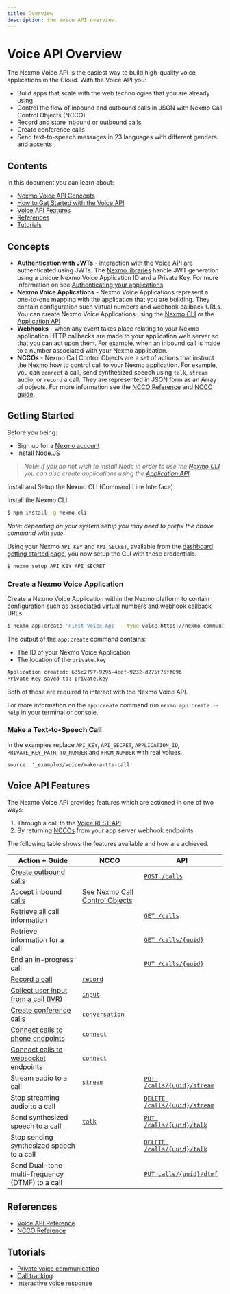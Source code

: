 ```yaml
---
title: Overview
description: the Voice API overview.
---
```


# Voice API Overview

The Nexmo Voice API is the easiest way to build high-quality voice applications in the Cloud. With the Voice API you:

* Build apps that scale with the web technologies that you are already using
* Control the flow of inbound and outbound calls in JSON with Nexmo Call Control Objects (NCCO)
* Record and store inbound or outbound calls
* Create conference calls
* Send text-to-speech messages in 23 languages with different genders and accents

## Contents

In this document you can learn about:

* [Nexmo Voice API Concepts](#concepts)
* [How to Get Started with the Voice API](#getting-started)
* [Voice API Features](#features)
* [References](#references)
* [Tutorials](#tutorials)

## Concepts

* **Authentication with JWTs** - interaction with the Voice API are authenticated using JWTs. The [Nexmo libraries](/tools/libraries) handle JWT generation using a unique Nexmo Voice Application ID and a Private Key. For more information on see [Authenticating your applications](/tools/application-api/application-security)
* **Nexmo Voice Applications** - Nexmo Voice Applications represent a one-to-one mapping with the application that you are building. They contain configuration such virtual numbers and webhook callback URLs. You can create Nexmo Voice Applications using the [Nexmo CLI](/tools/nexmo-cli) or the [Application API](/tools/application-api)
* **Webhooks** - when any event takes place relating to your Nexmo application HTTP callbacks are made to your application web server so that you can act upon them. For example, when an inbound call is made to a number associated with your Nexmo application.
* **NCCOs** - Nexmo Call Control Objects are a set of actions that instruct the Nexmo how to control call to your Nexmo application. For example, you can `connect` a call, send synthesized speech using `talk`, `stream` audio, or `record` a call. They are represented in JSON form as an Array of objects. For more information see the [NCCO Reference](/voice/voice-api/ncco-reference) and [NCCO guide](/voice/voice-api/nexmo-call-control-objects).

## Getting Started

Before you being:

* Sign up for a [Nexmo account](https://dashboard.nexmo.com/signup)
* Install [Node.JS](https://nodejs.org/en/download/)

> *Note: If you do not wish to install Node in order to use the [Nexmo CLI](/tools/nexmo-cli) you can also create applications using the [Application API](/tools/application-api)*

Install and Setup the Nexmo CLI (Command Line Interface)

Install the Nexmo CLI:

```bash
$ npm install -g nexmo-cli
```

*Note: depending on your system setup you may need to prefix the above command with `sudo`*

Using your Nexmo `API_KEY` and `API_SECRET`, available from the [dashboard getting started page](https://dashboard.nexmo.com/getting-started-guide), you now setup the CLI with these credentials.

```bash
$ nexmo setup API_KEY API_SECRET
```

### Create a Nexmo Voice Application

Create a Nexmo Voice Application within the Nexmo platform to contain configuration such as associated virtual numbers and webhook callback URLs.

```bash
$ nexmo app:create 'First Voice App' --type voice https://nexmo-community.github.io/ncco-examples/first_call_talk.json https://example.com/events --keyfile private.key
```

The output of the `app:create` command contains:

* The ID of your Nexmo Voice Application
* The location of the `private.key`

```bash
Application created: 635c2797-9295-4cdf-9232-d275f75ff096
Private Key saved to: private.key
```

Both of these are required to interact with the Nexmo Voice API.

For more information on the `app:create` command run `nexmo app:create --help` in your terminal or console.

### Make a Text-to-Speech Call

In the examples replace `API_KEY`, `API_SECRET`, `APPLICATION_ID`, `PRIVATE_KEY_PATH`, `TO_NUMBER` and `FROM_NUMBER` with real values.

```tabbed_content
source: '_examples/voice/make-a-tts-call'
```

## Voice API Features

The Nexmo Voice API provides features which are actioned in one of two ways:

1. Through a call to the [Voice REST API](/voice/voice-api/api-reference)
2. By returning [NCCOs](/voice/voice-api/ncco-reference) from your app server webhook endpoints

The following table shows the features available and how are achieved.

Action + Guide | NCCO | API
-- | -- | --
[Create outbound calls](/voice/voice-api/calls) | | [`POST /calls`](/voice/voice-api/api-reference#call_create) |
[Accept inbound calls](/voice/voice-api/inbound-calls) | See [Nexmo Call Control Objects](/voice/voice-api/nexmo-call-control-objects) |
Retrieve all call information | | [`GET /calls`](/voice/voice-api/api-reference#call_retrieve)
Retrieve information for a call | | [`GET /calls/{uuid}`](/voice/voice-api/api-reference#call_retrieve_single)
End an in-progress call | | [`PUT /calls/{uuid}`](/voice/voice-api/api-reference#call_modify_single)
[Record a call](/voice/voice-api/recordings) | [`record`](/voice/voice-api/ncco-reference#record) |
[Collect user input from a call (IVR)](/voice/voice-api/voice-ivr) | [`input`](/voice/voice-api/ncco-reference#input) |
[Create conference calls](/voice/voice-api/conversation) | [`conversation`](/voice/voice-api/ncco-reference#conversation) |
[Connect calls to phone endpoints](/voice/voice-api/connect-two-users) | [`connect`](/voice/voice-api/ncco-reference#connect) |
[Connect calls to websocket endpoints](/voice/voice-api/websockets) | [`connect`](/voice/voice-api/ncco-reference#connect) |
Stream audio to a call | [`stream`](/voice/voice-api/ncco-reference#stream) | [`PUT /calls/{uuid}/stream`](/voice/voice-api/api-reference#stream_put)
Stop streaming audio to a call | | [`DELETE /calls/{uuid}/stream`](/voice/voice-api/api-reference#stream_delete)
Send synthesized speech to a call | [`talk`](/voice/voice-api/ncco-reference#talk) | [`PUT /calls/{uuid}/talk`](/voice/voice-api/api-reference#talk_put)
Stop sending synthesized speech to a call | | [`DELETE /calls/{uuid}/talk`](/voice/voice-api/api-reference#talk_delete)
Send Dual-tone multi-frequency (DTMF) to a call | | [`PUT calls/{uuid}/dtmf`](/voice/voice-api/api-reference#dtmf_put)

## References

* [Voice API Reference](/voice/voice-api/api-reference)
* [NCCO Reference](/voice/voice-api/ncco-reference)

## Tutorials

* [Private voice communication](/tutorials/voice-api-proxy)
* [Call tracking](/tutorials/voice-api-call-tracking)
* [Interactive voice response](/tutorials/voice-simple-ivr)
